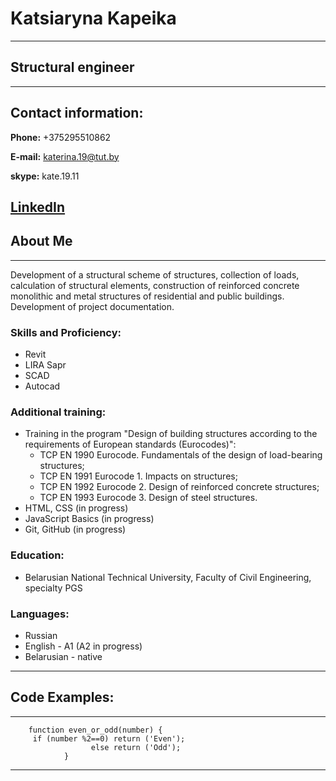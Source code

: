 # Katsiaryna Kapeika 
---
## Structural engineer
---
## Contact information:
   **Phone:** +375295510862

   **E-mail:** katerina.19@tut.by

   **skype:** kate.19.11 
   
   [LinkedIn](https://www.linkedin.com/in/kapeika-katerina-b97418167/)
---
## About Me
---
Development of a structural scheme of structures, collection of loads, calculation of structural elements, construction of reinforced concrete monolithic and metal structures of residential and public buildings. Development of project documentation.
### Skills and Proficiency:
* Revit
* LIRA Sapr
* SCAD
* Autocad
### Additional training:
* Training in the program "Design of building structures according to the requirements of European standards (Eurocodes)": 
  * TCP EN 1990 Eurocode. Fundamentals of the design of load-bearing structures; 
  * TCP EN 1991 Eurocode 1. Impacts on structures; 
  * TCP EN 1992 Eurocode 2. Design of reinforced concrete structures; 
  * TCP EN 1993 Eurocode 3. Design of steel structures.
* HTML, CSS (in progress)
* JavaScript Basics (in progress)
* Git, GitHub (in progress)
### Education:
* Belarusian National Technical University, Faculty of Civil Engineering, specialty PGS 
### Languages:
* Russian
* English - A1 (A2 in progress)
* Belarusian - native
---
## Code Examples:
---
        function even_or_odd(number) {
         if (number %2==0) return ('Even');
                      else return ('Odd');
                }
---